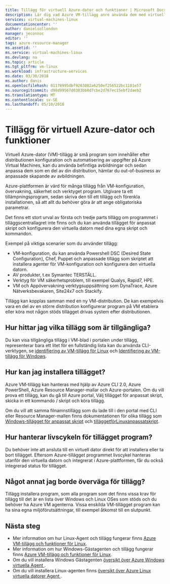 ```yaml
---
title: Tillägg för virtuell Azure-dator och funktioner | Microsoft Docs
description: Lär dig vad Azure VM-tillägg anre använda dem med virtuella Azure-datorer
services: virtual-machines-linux
documentationcenter: ''
author: danielsollondon
manager: jeconnoc
editor: ''
tags: azure-resource-manager
ms.assetid: ''
ms.service: virtual-machines-linux
ms.devlang: na
ms.topic: article
ms.tgt_pltfrm: vm-linux
ms.workload: infrastructure-services
ms.date: 03/30/2018
ms.author: danis
ms.openlocfilehash: 01178995dbf9203082a6250ef256522bc1101e57
ms.sourcegitcommit: d98d99567d0383bb8d7cbe2d767ec15ebf2daeb2
ms.translationtype: MT
ms.contentlocale: sv-SE
ms.lasthandoff: 05/10/2018
---
```

# <a name="azure-virtual-machine-extensions-and-features"></a>Tillägg för virtuell Azure-dator och funktioner
Virtuell Azure-dator (VM)-tillägg är små program som innehåller efter distributionen konfiguration och automatisering av uppgifter på Azure Virtual Machines, kan du använda befintliga avbildningar och sedan anpassa dem som en del av din distribution, hämtar du out-of-business av anpassade skapande av avbildningen.

Azure-plattformen är värd för många tillägg från VM-konfiguration, övervakning, säkerhet och verktyget program. Utgivare ta ett tillämpningsprogram, sedan skriva den till ett tillägg och förenkla installationen, så att allt du behöver göra är att ange obligatoriska parametrar. 

 Det finns ett stort urval av första och tredje parts tillägg om programmet i tilläggscentrallagret inte finns och du kan använda tillägget för anpassat skript och konfigurera den virtuella datorn med dina egna skript och kommandon.

Exempel på viktiga scenarier som du använder tillägg:
* VM-konfiguration, du kan använda Powershell DSC (Desired State Configuration), Chef, Puppet och anpassade tillägg som skriptet att installera agenter för VM-konfiguration och konfigurera den virtuella datorn. 
* AV produkter, t.ex Symantec TERSTÄLL.
* Verktyg för VM säkerhetsproblem, till exempel Qualys, Rapid7, HPE.
* VM och Appövervakning verktygsuppsättning som DynaTrace, Azure Nätverksbevakaren, Site24x7 och Stackify.

Tillägg kan kopplas samman med en ny VM-distribution. De kan exempelvis vara en del av en större distribution konfigurerar program på VM etablera eller köra mot någon stöds tillägget drivas system efter distributionen.

## <a name="how-can-i-find-what-extensions-are-available"></a>Hur hittar jag vilka tillägg som är tillgängliga?
Du kan visa tillgängliga tillägg i VM-blad i portalen under tillägg, representerar bara ett litet för en fullständig lista kan du använda CLI-verktygen, se [identifiering av VM-tillägg för Linux](features-linux.md) och [ Identifiering av VM-tillägg för Windows](features-windows.md).

## <a name="how-can-i-install-an-extension"></a>Hur kan jag installera tillägget?
Azure VM-tillägg kan hanteras med hjälp av Azure CLI 2.0, Azure PowerShell, Azure Resource Manager-mallar och Azure-portalen. Om du vill prova ett tillägg, kan du gå till Azure portal, Välj tillägget för anpassat skript, skicka in ett kommando / skript och köra tillägg.

Om du vill att samma filnamnstillägg som du lade till i den portal med CLI eller Resource Manager-mallen finns dokumentationen för olika tillägg som [Windows-tillägget för anpassat skript](custom-script-windows.md) och [tilläggetförLinuxanpassatskript](custom-script-linux.md).

## <a name="how-do-i-manage-extension-application-lifecycle"></a>Hur hanterar livscykeln för tillägget program?
Du behöver inte att ansluta till en virtuell dator direkt för att installera eller ta bort tillägget. Eftersom Azure-tillägget programmet livscykel hanteras utanför den virtuella datorn och integrerat i Azure-plattformen, får du också integrerad status för tillägget.

## <a name="anything-else-i-should-be-thinking-about-for-extensions"></a>Något annat jag borde överväga för tillägg?
Tillägg installera program, som alla program som det finns vissa krav för tillägg till det är en lista över Windows och Linux OSes som stöds och du behöver ha Azure VM agenterna. Vissa enskilda VM-tillägget program kan ha sina egna miljöförutsättningar, till exempel åtkomst till en slutpunkt.

## <a name="next-steps"></a>Nästa steg
* Mer information om hur Linux-Agent och tillägg fungerar finns [Azure VM-tillägg och funktioner för Linux](features-linux.md).
* Mer information om hur Windows-Gästagenten och tillägg fungerar finns [Azure VM-tillägg och funktioner för Linux](features-windows.md).  
* Om du vill installera Windows Gästagenten [översikt över Azure Windows virtuella Agent ](agent-windows.md).  
* Om du vill installera Linux-agenten finns [översikt över Azure Linux virtuella datorer Agent ](agent-linux.md).  

